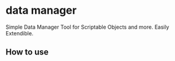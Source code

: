 # data manager
Simple Data Manager Tool for Scriptable Objects and more. Easily Extendible.

## How to use


